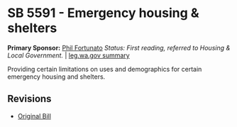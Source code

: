 # SB 5591 - Emergency housing & shelters
**Primary Sponsor:** [Phil Fortunato](/person/leg/phil.fortunato.md)
*Status: First reading, referred to Housing & Local Government.* | [leg.wa.gov summary](https://app.leg.wa.gov/billsummary?BillNumber=5591&Year=2021)

Providing certain limitations on uses and demographics for certain emergency housing and shelters.

## Revisions
* [Original Bill](1/)